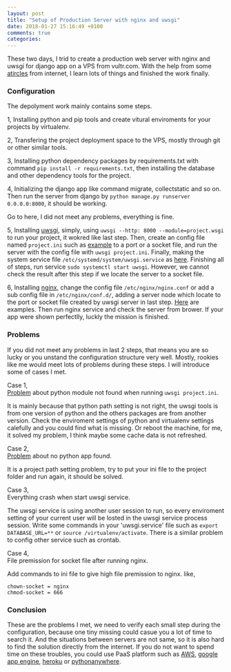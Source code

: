 ```yaml
---
layout: post
title: "Setup of Production Server with nginx and uwsgi"
date: 2018-01-27 15:16:49 +0100
comments: true
categories:
---
```

These two days, I trid to create a production web server with nginx and uwsgi for django app on a VPS from vultr.com. With the help from some [atircles](http://uwsgi-docs.readthedocs.io/en/latest/tutorials/Django_and_nginx.html) from internet, I learn lots of things and finished the work finally.
<!-- more -->
### Configuration
The depolyment work mainly contains some steps.

1, Installing python and pip tools and create vitural enviroments for your projects by virtualenv.

2, Transfering the project deployment space to the VPS, mostly through git or other similar tools.

3, Installing python dependency packages by requirements.txt with command `pip install -r requirements.txt`, then installing the database and other dependency tools for the project.

4, Initializing the django app like command migrate, collectstatic and so on. Then run the server from django by `python manage.py runserver 0.0.0.0:8000`, it should be working.

Go to here, I did not meet any problems, everything is fine.

5, Installing [uwsgi](http://uwsgi-docs.readthedocs.io/en/latest/index.html), simply, using `uwsgi --http: 8000 --module=project.wsgi` to run your project, it wokred like last step. Then, create an config file named `project.ini` such as [example](http://uwsgi-docs.readthedocs.io/en/latest/Configuration.html) to a port or a socket file, and run the server with the config file with `uwsgi project.ini`. Finally, making the system service file `/etc/systemd/system/uwsgi.service` as [here](http://uwsgi-docs.readthedocs.io/en/latest/Systemd.html). Finishing all of steps, run service `sudo systemctl start uwsgi`. However, we cannot check the result after this step if we locate the server to a socket file.

6, Installing [nginx](https://www.nginx.com/), change the config file `/etc/nginx/nginx.conf` or add a sub config file in `/etc/nginx/conf.d/`, adding a server node which locate to the port or socket file created by uwsgi server in last step. [Here](http://uwsgi-docs.readthedocs.io/en/latest/Nginx.html) are examples. Then run nginx service and check the server from brower. If your app were shown perfectlly, luckly the mission is finished.

### Problems

If you did not meet any problems in last 2 steps, that means you are so lucky or you unstand the configuration structure very well. Mostly, rookies like me would meet lots of problems during these steps. I will introduce some of cases I met.

Case 1,<br /> [Problem](https://stackoverflow.com/questions/16272542/uwsgi-fails-with-no-module-named-encoding-error) about python module not found when running `uwsgi project.ini`.

It is mainly because that python path setting is not right, the uwsgi tools is from one version of python and the others packages are from another version. Check the enviroment settings of python and virtualenv settings calefully and you could find what is missing. Or reboot the machine, for me, it solved my problem, I think maybe some cache data is not refreshed.

Case 2,<br />
[Problem](https://stackoverflow.com/questions/23863852/no-python-application-found-uwsgi-nginx-ubuntu-13) about no python app found.

It is a project path setting problem, try to put your ini file to the project folder and run again, it should be solved.

Case 3,<br />
Everything crash when start uwsgi service.

The uwsgi service is using another user session to run, so every enviroment setting of your current user will be losted in the uwsgi service process session. Write some commands in your 'uwsgi.service' file such as `export DATABASE_URL=**` or `source /virtualenv/activate`. There is a similar problem to config other service such as crontab.

Case 4,<br />
File premission for socket file after running nginx.

Add commands to ini file to give high file premission to nginx. like,
```
chown-socket = nginx
chmod-socket = 666
```
### Conclusion
These are the problems I met, we need to verify each small step during the configuration, because one tiny missing could casue you a lot of time to search it. And the situations between servers are not same, so it is also hard to find the solution directly from the internet. If you do not want to spend time on these troubles, you could use PaaS platform such as [AWS](https://aws.amazon.com/), [google app engine](https://cloud.google.com/appengine/), [heroku](heroku.com) or [pythonanywhere](https://www.pythonanywhere.com).
